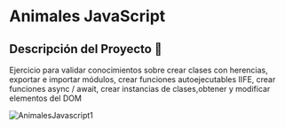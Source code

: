 # Animales JavaScript

## Descripción del Proyecto :scroll:

Ejercicio para validar conocimientos sobre crear clases con herencias, exportar e importar módulos, crear funciones autoejecutables IIFE, crear funciones async / await, crear instancias de clases,obtener y modificar elementos del DOM

![AnimalesJavascript1](https://github.com/user-attachments/assets/ee317f82-98db-4200-b50b-352c1d608110)
